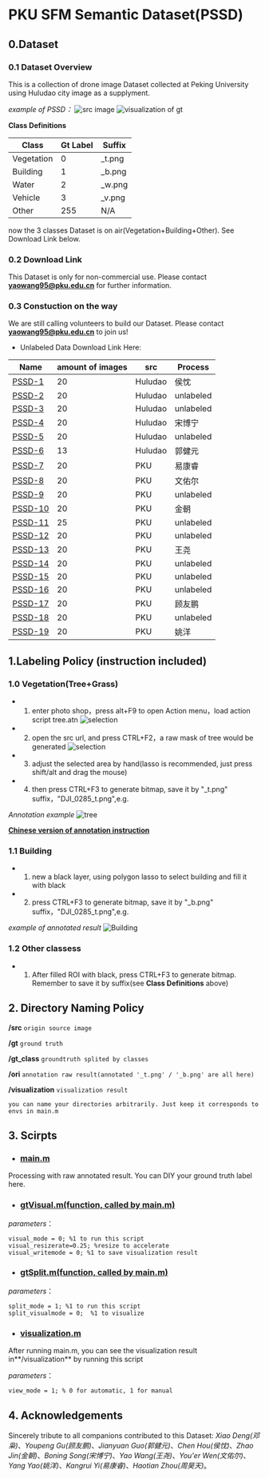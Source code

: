# PKU SFM Semantic Dataset(PSSD)

## 0.Dataset
### 0.1 Dataset Overview
This is a collection of drone image Dataset collected at Peking University using Huludao city image as a supplyment.

*example of PSSD：*
![src image](img/DJI_0285.JPG)
![visualization of gt](img/DJI_0285_visual_gt.png)

**Class Definitions**

|   Class  |Gt Label|Suffix|
|----------|--------|------|
|Vegetation|   0    |_t.png|
| Building |   1    |_b.png|
|  Water   |   2    |_w.png|
|  Vehicle |   3    |_v.png|
|  Other   |  255   | N/A  |

now the 3 classes Dataset is on air(Vegetation+Building+Other). See Download Link below.

### 0.2 Download Link
This Dataset is only for non-commercial use. Please contact **yaowang95@pku.edu.cn** for further information.

### 0.3 Constuction on the way
We are still calling volunteers to build our Dataset. Please contact **yaowang95@pku.edu.cn** to join us!

- Unlabeled Data Download Link Here:

|                         Name                  | amount of images |  src  |Process|
|----------------------------------------------------------|-------------|-------|------|
|[PSSD-1](https://pan.baidu.com/s/1Ak4FTnbDxMQP8UvKZ0h3IQ) |     20      |Huludao| 侯忱 |
|[PSSD-2](https://pan.baidu.com/s/17fDqGTtEZMvRnKHg8wO_SQ) |     20      |Huludao| unlabeled |
|[PSSD-3](https://pan.baidu.com/s/19ybix4957pQSO8HnQzPr2g) |     20      |Huludao| unlabeled |
|[PSSD-4](https://pan.baidu.com/s/1dXx1nFfAEKkwwVsMjrQkvA) |     20      |Huludao|宋博宁|
|[PSSD-5](https://pan.baidu.com/s/1EpZqXKEvLOQpbszwj7azmg) |     20      |Huludao| unlabeled |
|[PSSD-6](https://pan.baidu.com/s/1AlH62iZWqzOzuJ5DDeB3pQ) |     13      |Huludao|郭健元|
|[PSSD-7](https://pan.baidu.com/s/1Qa4vOgikZpJ7CNYWb0CUJw) |     20      |  PKU  |易康睿|
|[PSSD-8](https://pan.baidu.com/s/1vPMTfVWqdRdcWMNRQ6Q4Rw) |     20      |  PKU  |文佑尔|
|[PSSD-9](https://pan.baidu.com/s/14pki8WTWziBkwI9_odIsiw) |     20      |  PKU  | unlabeled |
|[PSSD-10](https://pan.baidu.com/s/1fJgruIR_5B5sH2gBlX56mw)|     20      |  PKU  | 金朝 |
|[PSSD-11](https://pan.baidu.com/s/1EuWtiqa8Vkz6BwnKSfgrlg)|     25      |  PKU  | unlabeled |
|[PSSD-12](https://pan.baidu.com/s/1uZxnVgXWbPGdJSzMQu8_kw)|     20      |  PKU  | unlabeled |
|[PSSD-13](https://pan.baidu.com/s/1G5yLRDEkLPlQQGqLHALXeA)|     20      |  PKU  | 王尧 |
|[PSSD-14](https://pan.baidu.com/s/1cWG1kpwaZyrFUqrQEN9Nhw)|     20      |  PKU  | unlabeled |
|[PSSD-15](https://pan.baidu.com/s/1UtAk8O3RHuBDsBUvyHpYYw)|     20      |  PKU  | unlabeled |
|[PSSD-16](https://pan.baidu.com/s/1TzK8-8oTzLqnCc-us7dKdg)|     20      |  PKU  | unlabeled |
|[PSSD-17](https://pan.baidu.com/s/1LOSUwLQOEvd_WnGPzYxBdQ)|     20      |  PKU  |顾友鹏|
|[PSSD-18](https://pan.baidu.com/s/1PfADkgzwSWGulCddMkYuyg)|     20      |  PKU  | unlabeled |
|[PSSD-19](https://pan.baidu.com/s/1fxl1TU79l-IMsywgPeDw2A)|     20      |  PKU  | 姚洋 |

## 1.Labeling Policy (instruction included)
### 1.0 Vegetation(Tree+Grass)
- 1. enter photo shop，press alt+F9 to open Action menu，load action script tree.atn
![selection](img/action.png)
- 2. open the src url, and press CTRL+F2，a raw mask of tree would be generated
![selection](img/selection.png)

- 3. adjust the selected area by hand(lasso is recommended, just press shift/alt and drag the mouse)
- 4. then press CTRL+F3 to generate bitmap, save it by "_t.png" suffix，"DJI_0285_t.png",e.g.

*Annotation example*
![tree](img/DJI_0285_t.png)

**[Chinese version of annotation instruction](tree.pdf)**

### 1.1 Building
- 1. new a black layer, using polygon lasso to select building and fill it with black
- 2. press CTRL+F3 to generate bitmap, save it by "_b.png" suffix，"DJI_0285_t.png",e.g.

*example of annotated result*
![Building](img/DJI_0285_b.png)

### 1.2 Other classess
- 1. After filled ROI with black, press CTRL+F3 to generate bitmap. Remember to save it by suffix(see **Class Definitions** above)


## 2. Directory Naming Policy

**/src**  ```origin source image```

**/gt**  ```ground truth```

**/gt_class** ```groundtruth splited by classes```

**/ori**  ```annotation raw result(annotated '_t.png' / '_b.png' are all here)```

**/visualization** ```visualization result```
```
you can name your directories arbitrarily. Just keep it corresponds to envs in main.m
```


## 3. Scirpts

- ### [main.m](script/main.m)
Processing with raw annotated result. You can DIY your ground truth label here.

- ### [gtVisual.m(function, called by main.m)](script/gtVisual.m)

*parameters*：
```
visual_mode = 0; %1 to run this script
visual_resizerate=0.25; %resize to accelerate
visual_writemode = 0; %1 to save visualization result
```

- ### [gtSplit.m(function, called by main.m)](script/gtSplit.m)

*parameters*：
```
split_mode = 1; %1 to run this script
split_visualmode = 0;  %1 to visualize
```

- ### [visualization.m](script/visualization.m)

After running main.m, you can see the visualization result in**/visualization** by running this script

*parameters*：
```
view_mode = 1; % 0 for automatic, 1 for manual
```

## 4. **Acknowledgements**
Sincerely tribute to all companions contributed to this Dataset: *Xiao Deng(邓枭)*、*Youpeng Gu(顾友鹏)*、*Jianyuan Guo(郭健元)*、*Chen Hou(侯忱)*、*Zhao Jin(金朝)*、*Boning Song(宋博宁)*、*Yao Wang(王尧)*、*You'er Wen(文佑尔)*、*Yang Yao(姚洋)*、*Kangrui Yi(易康睿)*、*Haotian Zhou(周昊天)*。

